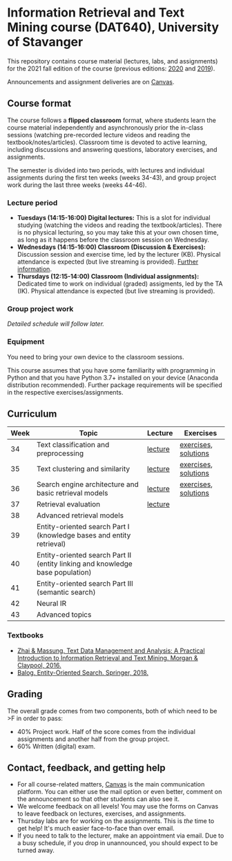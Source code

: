 # Information Retrieval and Text Mining course (DAT640), University of Stavanger

This repository contains course material (lectures, labs, and assignments) for the 2021 fall edition of the course (previous editions: [2020](https://github.com/kbalog/uis-dat640-fall2020) and [2019](https://github.com/kbalog/uis-dat640-fall2019)).

Announcements and assignment deliveries are on [Canvas](https://stavanger.instructure.com/courses/8838).

## Course format

The course follows a **flipped classroom** format, where students learn the course material independently and asynchronously prior the in-class sessions (watching pre-recorded lecture videos and reading the textbook/notes/articles).  Classroom time is devoted to active learning, including discussions and answering questions, laboratory exercises, and assignments.

The semester is divided into two periods, with lectures and individual assignments during the first ten weeks (weeks 34-43), and group project work during the last three weeks (weeks 44-46).

### Lecture period

  * **Tuesdays (14:15-16:00) Digital lectures:** This is a slot for individual studying (watching the videos and reading the textbook/articles). There is no physical lecturing, so you may take this at your own chosen time, as long as it happens before the classroom session on Wednesday.
  * **Wednesdays (14:15-16:00) Classroom (Discussion & Exercises):** Discussion session and exercise time, led by the lecturer (KB). Physical attendance is expected (but live streaming is provided). [Further information](exercises/).
  * **Thursdays (12:15-14:00) Classroom (Individual assignments):** Dedicated time to work on individual (graded) assigments, led by the TA (IK). Physical attendance is expected (but live streaming is provided).

### Group project work 

*Detailed schedule will follow later.*

### Equipment

You need to bring your own device to the classroom sessions. 

This course assumes that you have some familiarity with programming in Python and that you have Python 3.7+ installed on your device (Anaconda distribution recommended). Further package requirements will be specified in the respective exercises/assignments.

## Curriculum

| **Week** | **Topic** | **Lecture** | **Exercises** |
| -- | -- | -- | -- |
| 34 | Text classification and preprocessing | [lecture](lectures/L1) | [exercises](exercises/E1), [solutions](solutions/E1) |
| 35 | Text clustering and similarity | [lecture](lectures/L2) | [exercises](exercises/E2), [solutions](solutions/E2) |
| 36 | Search engine architecture and basic retrieval models | [lecture](lectures/L3) | [exercises](exercises/E3), [solutions](solutions/E3) |
| 37 | Retrieval evaluation | [lecture](lectures/L4) | |
| 38 | Advanced retrieval models | | |
| 39 | Entity-oriented search Part I (knowledge bases and entity retrieval) | | |
| 40 | Entity-oriented search Part II (entity linking and knowledge base population) | | |
| 41 | Entity-oriented search Part III (semantic search) | | |
| 42 | Neural IR | | |
| 43 | Advanced topics | | |

### Textbooks

  * [Zhai & Massung. Text Data Management and Analysis: A Practical Introduction to Information Retrieval and Text Mining.  Morgan & Claypool, 2016.](https://dl.acm.org/doi/book/10.1145/2915031)
  * [Balog. Entity-Oriented Search. Springer, 2018.](https://eos-book.org/)

## Grading

The overall grade comes from two components, both of which need to be >F in order to pass:

  * 40% Project work. Half of the score comes from the individual assignments and another half from the group project.
  * 60% Written (digital) exam.

## Contact, feedback, and getting help

  * For all course-related matters, [Canvas](https://stavanger.instructure.com/courses/8838) is the main communication platform. You can either use the mail option or even better, comment on the announcement so that other students can also see it.
  * We welcome feedback on all levels! You may use the forms on Canvas to leave feedback on lectures, exercises, and assignments.
  * Thursday labs are for working on the assignments. This is *the* time to get help! It's much easier face-to-face than over email.
  * If you need to talk to the lecturer, make an appointment via email. Due to a busy schedule, if you drop in unannounced, you should expect to be turned away. 
